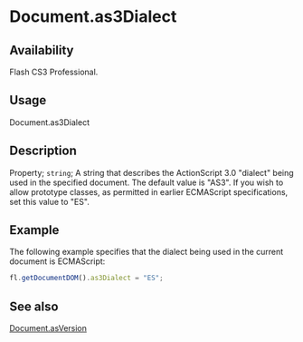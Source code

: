 # Document.as3Dialect

## Availability

Flash CS3 Professional.

## Usage

Document.as3Dialect

## Description

Property; `string`; A string that describes the ActionScript 3.0 "dialect" being used in the specified document. The default value is "AS3". If you wish to allow prototype classes, as permitted in earlier ECMAScript specifications, set this value to "ES".

## Example

The following example specifies that the dialect being used in the current document is ECMAScript:

```javascript
fl.getDocumentDOM().as3Dialect = "ES";
```

## See also

[Document.asVersion](../Document_object/Document21.md)
